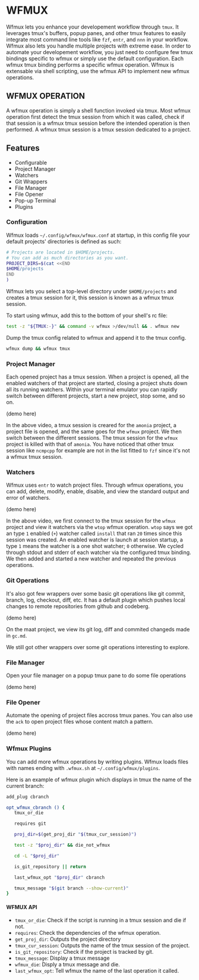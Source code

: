 # WFMUX

Wfmux lets you enhance your developement workflow through `tmux`. It leverages
tmux's buffers, popup panes, and other tmux features to easily integrate most
command line tools like `fzf`, `entr`, and `nnn` in your workflow. Wfmux also
lets you handle multiple projects with extreme ease. In order to automate your
developement workflow, you just need to configure few tmux bindings specific to
wfmux or simply use the default configuration. Each wfmux tmux binding performs
a specific wfmux operation. Wfmux is extensable via shell scripting, use the
wfmux API to implement new wfmux operations.

## WFMUX OPERATION

A wfmux operation is simply a shell function invoked via tmux. Most wfmux
operation first detect the tmux session from which it was called, check if
that session is a wfmux tmux session before the intended operation is
then performed. A wfmux tmux session is a tmux session dedicated to a
project.

## Features

* Configurable
* Project Manager
* Watchers
* Git Wrappers
* File Manager
* File Opener
* Pop-up Terminal
* Plugins

### Configuration

Wfmux loads `~/.config/wfmux/wfmux.conf` at startup, in this config file
your default projects' directories is defined as such:

```sh
# Projects are located in $HOME/projects.
# You can add as much directories as you want.
PROJECT_DIRS=$(cat <<END
$HOME/projects
END
)
```

Wfmux lets you select a top-level directory under `$HOME/projects` and
creates a tmux session for it, this session is known as a wfmux tmux
session.

To start using wfmux, add this to the bottom of your shell's rc file:

```sh
test -z "${TMUX:-}" && command -v wfmux >/dev/null && . wfmux new
```

Dump the tmux config related to wfmux and append it to the tmux config.

```sh
wfmux dump && wfmux tmux
```

### Project Manager

Each opened project has a tmux session. When a project is opened, all the
enabled watchers of that project are started, closing a project shuts down
all its running watchers. Within your terminal emulator you can rapidly
switch between different projects, start a new project, stop some, and so
on.

(demo here)

In the above video, a tmux session is creared for the `amonia` project, a
project file is opened, and the same goes for the `wfmux` project. We then
switch between the different sessions. The tmux session for the `wfmux`
project is killed with that of `amonia`. You have noticed that other
tmux session like `ncmpcpp` for example are not in the list fitted to
`fzf` since it's not a wfmux tmux session.

### Watchers 

Wfmux uses `entr` to watch project files. Through wfmux operations, you
can add, delete, modify, enable, disable, and view the standard output
and error of watchers.

(demo here)

In the above video, we first connect to the tmux session for the `wfmux`
project and view it watchers via the `wtop` wfmux operation. `wtop` says
we got an type `1` enabled (`+`) watcher called `install` that ran `20`
times since this session was created. An enabled watcher is launch at
session startup, a type `1` means the watcher is a one shot watcher;
`0` otherwise. We cycled through stdout and stderr of each watcher
via the configured tmux binding. We then added and started a new watcher
and repeated the previous operations.

### Git Operations

It's also got few wrappers over some basic git operations like git commit,
branch, log, checkout, diff, etc. It has a default plugin which pushes local
changes to remote repositories from github and codeberg.

(demo here)

On the maat project, we view its git log, diff and commited changeds made
in `gc.md`.

We still got other wrappers over some git operations interesting to explore.

### File Manager

Open your file manager on a popup tmux pane to do some file operations

(demo here)


### File Opener

Automate the opening of project files accross tmux panes. You can also use
the `ack` to open project files whose content match a pattern.

(demo here)

### Wfmux Plugins

You can add more wfmux operations by writing plugins. Wfmux loads files with
names ending with `.wfmux.sh` at `~/.config/wfmux/plugins`.

Here is an example of wfmux plugin which displays in tmux the name of the
current branch:

```sh
add_plug cbranch

opt_wfmux_cbranch () {
   tmux_or_die

   requires git

   proj_dir=$(get_proj_dir "$(tmux_cur_session)")

   test -z "$proj_dir" && die_not_wfmux

   cd -L "$proj_dir"

   is_git_repository || return

   last_wfmux_opt "$proj_dir" cbranch

   tmux_message "$(git branch --show-current)"
}
```

#### WFMUX API

- `tmux_or_die`: Check if the script is running in a tmux session and die if not.
- `requires`: Check the dependencies of the wfmux operation.
- `get_proj_dir`: Outputs the project directory
- `tmux_cur_session`: Outputs the name of the tmux session of the project.
- `is_git_repository`: Check if the project is tracked by git.
- `tmux_message`: Display a tmux message
- `wfmux_die`: Disply a tmux message and die.
- `last_wfmux_opt`: Tell wfmux the name of the last operation it called.
